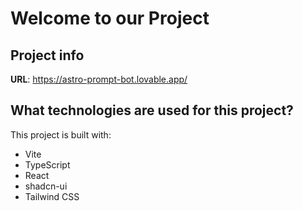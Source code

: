 # Welcome to our Project

## Project info

**URL**: https://astro-prompt-bot.lovable.app/



## What technologies are used for this project?

This project is built with:

- Vite
- TypeScript
- React
- shadcn-ui
- Tailwind CSS



